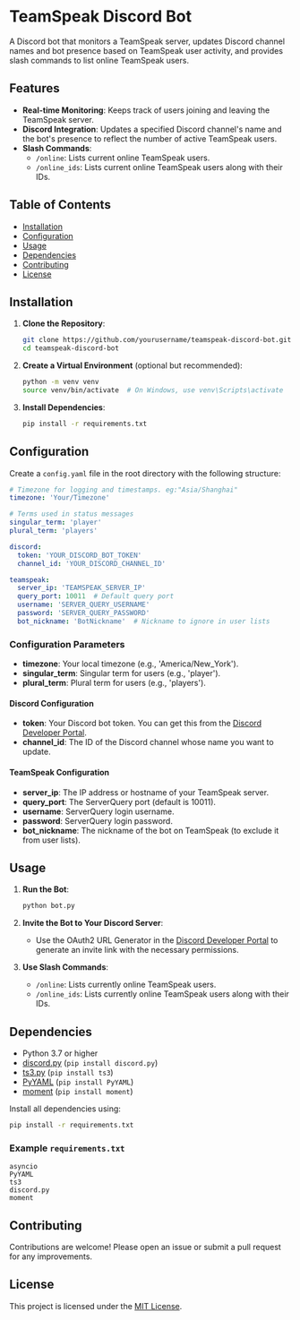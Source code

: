 # TeamSpeak Discord Bot

A Discord bot that monitors a TeamSpeak server, updates Discord channel names and bot presence based on TeamSpeak user activity, and provides slash commands to list online TeamSpeak users.

## Features

- **Real-time Monitoring**: Keeps track of users joining and leaving the TeamSpeak server.
- **Discord Integration**: Updates a specified Discord channel's name and the bot's presence to reflect the number of active TeamSpeak users.
- **Slash Commands**:
  - `/online`: Lists current online TeamSpeak users.
  - `/online_ids`: Lists current online TeamSpeak users along with their IDs.

## Table of Contents

- [Installation](#installation)
- [Configuration](#configuration)
- [Usage](#usage)
- [Dependencies](#dependencies)
- [Contributing](#contributing)
- [License](#license)

## Installation

1. **Clone the Repository**:

   ```bash
   git clone https://github.com/yourusername/teamspeak-discord-bot.git
   cd teamspeak-discord-bot
   ```

2. **Create a Virtual Environment** (optional but recommended):

   ```bash
   python -m venv venv
   source venv/bin/activate  # On Windows, use venv\Scripts\activate
   ```

3. **Install Dependencies**:

   ```bash
   pip install -r requirements.txt
   ```

## Configuration

Create a `config.yaml` file in the root directory with the following structure:

```yaml
# Timezone for logging and timestamps. eg:"Asia/Shanghai"
timezone: 'Your/Timezone'

# Terms used in status messages
singular_term: 'player'
plural_term: 'players'

discord:
  token: 'YOUR_DISCORD_BOT_TOKEN'
  channel_id: 'YOUR_DISCORD_CHANNEL_ID'

teamspeak:
  server_ip: 'TEAMSPEAK_SERVER_IP'
  query_port: 10011  # Default query port
  username: 'SERVER_QUERY_USERNAME'
  password: 'SERVER_QUERY_PASSWORD'
  bot_nickname: 'BotNickname'  # Nickname to ignore in user lists
```

### Configuration Parameters

- **timezone**: Your local timezone (e.g., 'America/New_York').
- **singular_term**: Singular term for users (e.g., 'player').
- **plural_term**: Plural term for users (e.g., 'players').

#### Discord Configuration

- **token**: Your Discord bot token. You can get this from the [Discord Developer Portal](https://discord.com/developers/applications).
- **channel_id**: The ID of the Discord channel whose name you want to update.

#### TeamSpeak Configuration

- **server_ip**: The IP address or hostname of your TeamSpeak server.
- **query_port**: The ServerQuery port (default is 10011).
- **username**: ServerQuery login username.
- **password**: ServerQuery login password.
- **bot_nickname**: The nickname of the bot on TeamSpeak (to exclude it from user lists).

## Usage

1. **Run the Bot**:

   ```bash
   python bot.py
   ```

2. **Invite the Bot to Your Discord Server**:

   - Use the OAuth2 URL Generator in the [Discord Developer Portal](https://discord.com/developers/applications) to generate an invite link with the necessary permissions.

3. **Use Slash Commands**:

   - `/online`: Lists currently online TeamSpeak users.
   - `/online_ids`: Lists currently online TeamSpeak users along with their IDs.

## Dependencies

- Python 3.7 or higher
- [discord.py](https://pypi.org/project/discord.py/) (`pip install discord.py`)
- [ts3.py](https://pypi.org/project/ts3/) (`pip install ts3`)
- [PyYAML](https://pypi.org/project/PyYAML/) (`pip install PyYAML`)
- [moment](https://pypi.org/project/moment/) (`pip install moment`)

Install all dependencies using:

```bash
pip install -r requirements.txt
```

### Example `requirements.txt`

```text
asyncio
PyYAML
ts3
discord.py
moment
```

## Contributing

Contributions are welcome! Please open an issue or submit a pull request for any improvements.

## License

This project is licensed under the [MIT License](LICENSE).